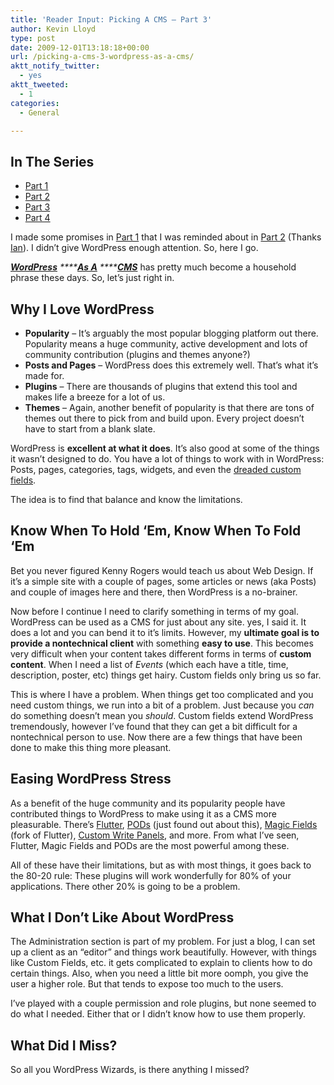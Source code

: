 ```yaml
---
title: 'Reader Input: Picking A CMS – Part 3'
author: Kevin Lloyd
type: post
date: 2009-12-01T13:18:18+00:00
url: /picking-a-cms-3-wordpress-as-a-cms/
aktt_notify_twitter:
  - yes
aktt_tweeted:
  - 1
categories:
  - General

---
```

## In The Series

  * [Part 1][1]
  * [Part 2][2]
  * [Part 3][3]
  * [Part 4][4]

I made some promises in [Part 1][1] that I was reminded about in [Part 2][2] (Thanks [Ian][5]). I didn&#8217;t give WordPress enough attention. So, here I go.

_[**WordPress**][6] ****[**As A**][7] ****[**CMS**][7]_ has pretty much become a household phrase these days. So, let&#8217;s just right in.

## Why I Love WordPress

  * **Popularity** &#8211; It&#8217;s arguably the most popular blogging platform out there. Popularity means a huge community, active development and lots of community contribution (plugins and themes anyone?)
  * **Posts and Pages** &#8211; WordPress does this extremely well. That&#8217;s what it&#8217;s made for.
  * **Plugins** &#8211; There are thousands of plugins that extend this tool and makes life a breeze for a lot of us.
  * **Themes** &#8211; Again, another benefit of popularity is that there are tons of themes out there to pick from and build upon. Every project doesn&#8217;t have to start from a blank slate.

WordPress is **excellent at what it does**. It&#8217;s also good at some of the things it wasn&#8217;t designed to do. You have a lot of things to work with in WordPress: Posts, pages, categories, tags, widgets, and even the [dreaded custom fields][8].

The idea is to find that balance and know the limitations.

## Know When To Hold &#8216;Em, Know When To Fold &#8216;Em

Bet you never figured Kenny Rogers would teach us about Web Design. If it&#8217;s a simple site with a couple of pages, some articles or news (aka Posts) and couple of images here and there, then WordPress is a no-brainer.

Now before I continue I need to clarify something in terms of my goal. WordPress can be used as a CMS for just about any site. yes, I said it. It does a lot and you can bend it to it&#8217;s limits. However, my **ultimate goal is to provide a nontechnical client** with something **easy to use**. This becomes very difficult when your content takes different forms in terms of **custom content**. When I need a list of _Events_ (which each have a title, time, description, poster, etc) things get hairy. Custom fields only bring us so far.

This is where I have a problem. When things get too complicated and you need custom things, we run into a bit of a problem. Just because you _can_ do something doesn&#8217;t mean you _should_. Custom fields extend WordPress tremendously, however I&#8217;ve found that they can get a bit difficult for a nontechnical person to use. Now there are a few things that have been done to make this thing more pleasant.

## Easing WordPress Stress

As a benefit of the huge community and its popularity people have contributed things to WordPress to make using it as a CMS more pleasurable. There&#8217;s [Flutter][9], [PODs][10] (just found out about this), [Magic Fields][11] (fork of Flutter), [Custom Write Panels][12], and more. From what I&#8217;ve seen, Flutter, Magic Fields and PODs are the most powerful among these.

All of these have their limitations, but as with most things, it goes back to the 80-20 rule: These plugins will work wonderfully for 80% of your applications. There other 20% is going to be a problem.

## What I Don&#8217;t Like About WordPress

The Administration section is part of my problem. For just a blog, I can set up a client as an &#8220;editor&#8221; and things work beautifully. However, with things like Custom Fields, etc. it gets complicated to explain to clients how to do certain things. Also, when you need a little bit more oomph, you give the user a higher role. But that tends to expose too much to the users.

I&#8217;ve played with a couple permission and role plugins, but none seemed to do what I needed. Either that or I didn&#8217;t know how to use them properly.

## What Did I Miss?

So all you WordPress Wizards, is there anything I missed?

 [1]: https://webdevelopment2.com/picking-a-cms-part-1/
 [2]: https://webdevelopment2.com/picking-a-cms-2-new-standards/
 [3]: https://webdevelopment2.com/picking-a-cms-3-wordpress-as-a-cms/
 [4]: /picking-cms-4-looking-at-drupal
 [5]: https://webdevelopment2.com/picking-a-cms-2-new-standards/#comment-28065
 [6]: http://www.noupe.com/wordpress/powerful-cms-using-wordpress.html
 [7]: http://www.idesignstudios.com/blog/web-design/wordpress-as-cms/
 [8]: http://codex.wordpress.org/Custom_Fields
 [9]: http://flutter.freshout.us/
 [10]: http://pods.uproot.us/
 [11]: http://magicfields.org/
 [12]: http://wefunction.com/2009/10/revisited-creating-custom-write-panels-in-wordpress/